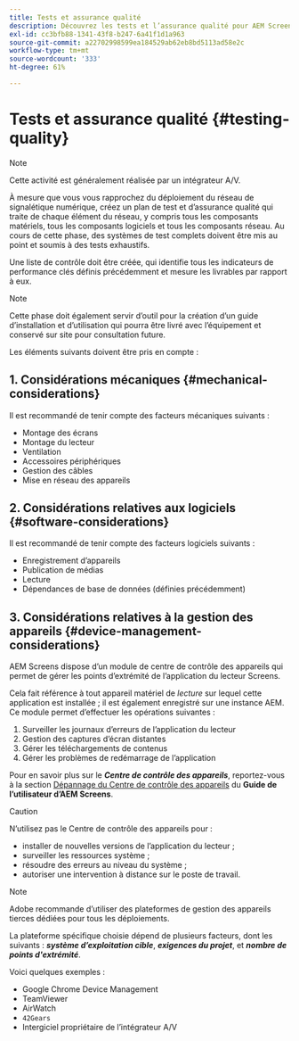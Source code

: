 ```yaml
---
title: Tests et assurance qualité
description: Découvrez les tests et l’assurance qualité pour AEM Screens dans le Guide des bonnes pratiques.
exl-id: cc3bfb88-1341-43f8-b247-6a41f1d1a963
source-git-commit: a22702998599ea184529ab62eb8bd5113ad58e2c
workflow-type: tm+mt
source-wordcount: '333'
ht-degree: 61%

---
```


# Tests et assurance qualité {#testing-quality}

>[!NOTE]
>Cette activité est généralement réalisée par un intégrateur A/V.

À mesure que vous vous rapprochez du déploiement du réseau de signalétique numérique, créez un plan de test et d’assurance qualité qui traite de chaque élément du réseau, y compris tous les composants matériels, tous les composants logiciels et tous les composants réseau.
Au cours de cette phase, des systèmes de test complets doivent être mis au point et soumis à des tests exhaustifs.

Une liste de contrôle doit être créée, qui identifie tous les indicateurs de performance clés définis précédemment et mesure les livrables par rapport à eux.

>[!NOTE]
>
>Cette phase doit également servir d’outil pour la création d’un guide d’installation et d’utilisation qui pourra être livré avec l’équipement et conservé sur site pour consultation future.

Les éléments suivants doivent être pris en compte :

## 1. Considérations mécaniques {#mechanical-considerations}

Il est recommandé de tenir compte des facteurs mécaniques suivants :

* Montage des écrans
* Montage du lecteur
* Ventilation
* Accessoires périphériques
* Gestion des câbles
* Mise en réseau des appareils

## 2. Considérations relatives aux logiciels {#software-considerations}

Il est recommandé de tenir compte des facteurs logiciels suivants :

* Enregistrement d’appareils
* Publication de médias
* Lecture
* Dépendances de base de données (définies précédemment)


## 3. Considérations relatives à la gestion des appareils {#device-management-considerations}

AEM Screens dispose d’un module de centre de contrôle des appareils qui permet de gérer les points d’extrémité de l’application du lecteur Screens.

Cela fait référence à tout appareil matériel de *lecture* sur lequel cette application est installée ; il est également enregistré sur une instance AEM.
Ce module permet d’effectuer les opérations suivantes :

1. Surveiller les journaux d’erreurs de l’application du lecteur
1. Gestion des captures d’écran distantes
1. Gérer les téléchargements de contenus
1. Gérer les problèmes de redémarrage de l’application

Pour en savoir plus sur le ***Centre de contrôle des appareils***, reportez-vous à la section [Dépannage du Centre de contrôle des appareils](https://experienceleague.adobe.com/en/docs/experience-manager-screens/user-guide/troubleshooting/monitoring-screens) du **Guide de l’utilisateur d’AEM Screens**.

>[!CAUTION]
>
>N’utilisez pas le Centre de contrôle des appareils pour :
>
>* installer de nouvelles versions de l’application du lecteur ;
>* surveiller les ressources système ;
>* résoudre des erreurs au niveau du système ;
>* autoriser une intervention à distance sur le poste de travail.


>[!NOTE]
>
> Adobe recommande d’utiliser des plateformes de gestion des appareils tierces dédiées pour tous les déploiements.

La plateforme spécifique choisie dépend de plusieurs facteurs, dont les suivants : ***système d’exploitation cible***, ***exigences du projet***, et ***nombre de points d&#39;extrémité***.

Voici quelques exemples :

* Google Chrome Device Management
* TeamViewer
* AirWatch
* `42Gears`
* Intergiciel propriétaire de l’intégrateur A/V
